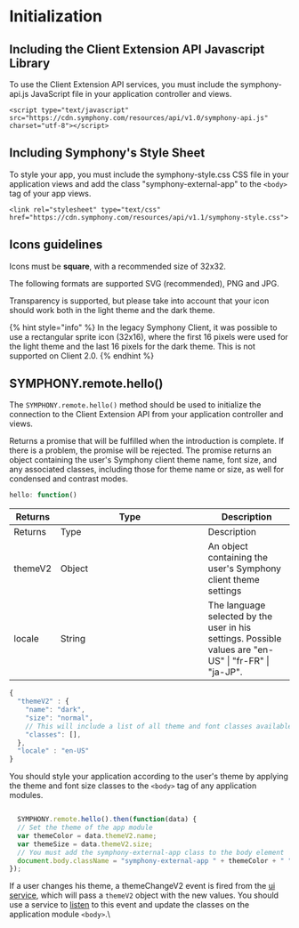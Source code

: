 # Initialization

## Including the Client Extension API Javascript Library

To use the Client Extension API services, you must include the symphony-api.js JavaScript file in your application controller and views.

```markup
<script type="text/javascript" src="https://cdn.symphony.com/resources/api/v1.0/symphony-api.js" charset="utf-8"></script>
```

## Including Symphony's Style Sheet

To style your app, you must include the symphony-style.css CSS file in your application views and add the class "symphony-external-app" to the `<body>` tag of your app views.

```markup
<link rel="stylesheet" type="text/css" href="https://cdn.symphony.com/resources/api/v1.1/symphony-style.css">
```

## Icons guidelines

Icons must be **square**, with a recommended size of 32x32.

The following formats are supported SVG (recommended), PNG and JPG.

Transparency is supported, but please take into account that your icon should work both in the light theme and the dark theme.

{% hint style="info" %}
In the legacy Symphony Client, it was possible to use a rectangular sprite icon (32x16), where the first 16 pixels were used for the light theme and the last 16 pixels for the dark theme. This is not supported on Client 2.0.
{% endhint %}

## SYMPHONY.remote.hello()

The `SYMPHONY.remote.hello()` method should be used to initialize the connection to the Client Extension API from your application controller and views.

Returns a promise that will be fulfilled when the introduction is complete. If there is a problem, the promise will be rejected. The promise returns an object containing the user's Symphony client theme name, font size, and any associated classes, including those for theme name or size, as well for condensed and contrast modes.

```javascript
hello: function()
```

<table data-header-hidden><thead><tr><th>Returns</th><th width="249.33333333333331">Type</th><th>Description</th></tr></thead><tbody><tr><td>Returns</td><td>Type</td><td>Description</td></tr><tr><td>themeV2</td><td>Object</td><td>An object containing the user's Symphony client theme settings</td></tr><tr><td>locale</td><td>String</td><td>The language selected by the user in his settings. Possible values are "en-US" | "fr-FR" | "ja-JP".</td></tr></tbody></table>

```javascript
{
  "themeV2" : {
    "name": "dark",
    "size": "normal",
    // This will include a list of all theme and font classes available.
    "classes": [],
  },
  "locale" : "en-US"
}
```

You should style your application according to the user's theme by applying the theme and font size classes to the `<body>` tag of any application modules.

```javascript

  SYMPHONY.remote.hello().then(function(data) {
  // Set the theme of the app module
  var themeColor = data.themeV2.name;
  var themeSize = data.themeV2.size;
  // You must add the symphony-external-app class to the body element
  document.body.className = "symphony-external-app " + themeColor + " " + themeSize;
});
```

If a user changes his theme, a themeChangeV2 event is fired from the [ui service](extension-api-services/ui-service/), which will pass a `themeV2` object with the new values. You should use a service to [listen](extension-api-services/service-interface.md#listen) to this event and update the classes on the application module `<body>`.\
